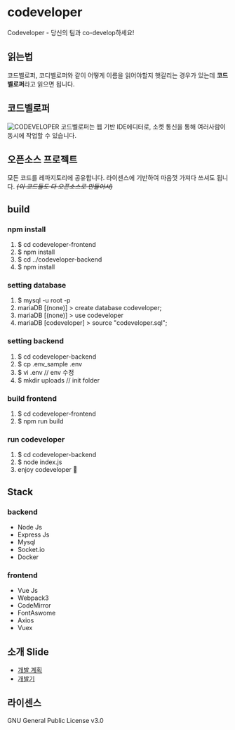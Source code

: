 # codeveloper
Codeveloper - 당신의 팀과 co-develop하세요!

## 읽는법
코드벨로퍼, 코디벨로퍼와 같이 어떻게 이름을 읽어야할지 햇갈리는 경우가 있는데 **코드벨로퍼**라고 읽으면 됩니다.

## 코드벨로퍼
![CODEVELOPER](https://i.imgur.com/ff3JwFs.png)
코드벨로퍼는 웹 기반 IDE에디터로, 소켓 통신을 통해 여러사람이 동시에 작업할 수 있습니다.

## 오픈소스 프로젝트
모든 코드를 레파지토리에 공유합니다. 라이센스에 기반하여 마음껏 가져다 쓰셔도 됩니다.
~~*(이 코드들도 다 오픈소스로 만들어서)*~~
## build

### npm install
1. $ cd codeveloper-frontend
2. $ npm install
3. $ cd ../codeveloper-backend
4. $ npm install

### setting database
1. $ mysql -u root -p 
2. mariaDB [(none)]  > create database codeveloper;
3. mariaDB [(none)]  > use codeveloper
4. mariaDB [codeveloper]  > source "codeveloper.sql";

### setting backend
1. $ cd codeveloper-backend
2. $ cp .env_sample .env
3. $ vi .env // env 수정
4. $ mkdir uploads // init folder

### build frontend
1. $ cd codeveloper-frontend
2. $ npm run build

### run codeveloper
1. $ cd codeveloper-backend
2. $ node index.js
3. enjoy codeveloper 🙌

## Stack

### backend
- Node Js
- Express Js
- Mysql
- Socket.io
- Docker

### frontend
- Vue Js
- Webpack3
- CodeMirror
- FontAswome
- Axios
- Vuex

## 소개 Slide
- [개발 계획](https://www.slideshare.net/ssuser827c0b/codeveloper)
- [개발기](https://www.slideshare.net/ssuser827c0b/codeveloper-97872633)

## 라이센스
GNU General Public License v3.0
